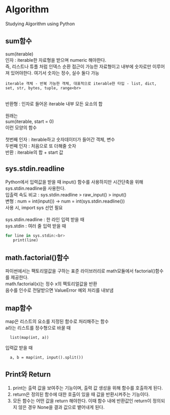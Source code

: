 # Algorithm
Studying Algorithm using Python

## sum함수

sum(iterable)<br>
인자 : iterable한 자료형을 받으며 numeric 해야한다.<br>
즉, 리스트나 튜플 처럼 인덱스 순환 접근이 가능한 자료형이고 내부에 숫자로만 이루어져 있어야한다. 여기서 숫자는 정수, 실수 둘다 가능<br>
```
iterable 객체 - 반복 가능한 객체, 대표적으로 iterable한 타입 - list, dict, set, str, bytes, tuple, range<br>
```
<br>
반환형 : 인자로 들어온 iterable 내부 모든 요소의 합<br>
<br>
원래는<br>
sum(iterable, start = 0)<br>
이런 모양의 함수<br>
<br>
첫번째 인자 : iterable하고 숫자데이터가 들어간 객체, 변수<br>
두번째 인자 : 처음으로 또 더해줄 숫자<br>
반환 : iterable의 합 + start 값<br>

## sys.stdin.readline
Python에서 입력값을 받을 때 input() 함수를 사용하지만 시간단축을 위해 sys.stdin.readline을 사용한다.<br>
입출력 속도 비교 : sys.stdin.readline > raw_input() > input()<br>
변형 : num = int(input())   ->   num = int(sys.stdin.readline()) <Br>
사용 시, import sys  선언 필요<br><br>
sys.stdin.readline : 한 라인 입력 받을 때 <br>
sys.stdin : 여러 줄 입력 받을 때 <br>
```python
for line in sys.stdin:<br>
　　print(line)
```  
## math.factorial()함수
파이썬에서는 팩토리얼값을 구하는 표준 라이브러리로 math모듈에서 factorial()함수를 제공한다. <br>
math.factorial(x)는 정수 x의 팩토리얼값을 반환<br>
음수를 인수로 전달받으면 ValueError 예외 처리를 내보냄<br>
  
## map함수
map은 리스트의 요소를 지정된 함수로 처리해주는 함수<br>
a라는 리스트를 정수형으로 바꿀 때 
```
  list(map(int, a))
```
입력값 받을 때
```
  a, b = map(int, input().split())
```
  
## Print와 Return
1. print는 출력 값을 보여주는 기능이며, 출력 값 생성을 위해 함수를 호출하게 된다.
2. return은 정의된 함수에 대한 호출이 있을 때 값을 반환시켜주는 기능이다.
3. 모든 함수는 어떤 값을 return 해야한다. 이때 함수 내에 반환값인 return이 정의되지 않은 경우 None을 결과 값으로 뱉어내게 된다.
